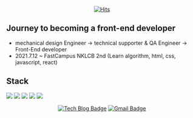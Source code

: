 <div align=center>
	
  [![Hits](https://hits.seeyoufarm.com/api/count/incr/badge.svg?url=https%3A%2F%2Fgithub.com%2Fjoker77z&count_bg=%2379C83D&title_bg=%23555555&icon=&icon_color=%23E7E7E7&title=hits&edge_flat=false)](https://hits.seeyoufarm.com)
	
</div>

## Journey to becoming a front-end developer
- mechanical design Engineer -> technical supporter & QA Engineer -> Front-End developer
- 2021.7.12 ~ FastCampus NKLCB 2nd (Learn algorithm, html, css, javascript, react)

## Stack
<img src="https://img.shields.io/badge/html-E34F26?style=for-the-badge&logo=html5&logoColor=white"> <img src="https://img.shields.io/badge/css-1572B6?style=for-the-badge&logo=css3&logoColor=white"> <img src="https://img.shields.io/badge/javascript-F7DF1E?style=for-the-badge&logo=javascript&logoColor=black"> <img src="https://img.shields.io/badge/react(cra)-61DAFB?style=for-the-badge&logo=react&logoColor=black"> <img src="https://img.shields.io/badge/sass-CC6699?style=for-the-badge&logo=sass&logoColor=black">


<div align=center>

  [![Tech Blog Badge](http://img.shields.io/badge/-Tech%20blog-black?style=flat-square&logo=github&link=https://joker77z.github.io/)](https://joker77z.github.io/)
[![Gmail Badge](https://img.shields.io/badge/Gmail-d14836?style=flat-square&logo=Gmail&logoColor=white&link=mailto:know12392@gmail.com)](mailto:know12392@gmail.com)
<!-- 	[![Linkedin Badge](https://img.shields.io/badge/-LinkedIn-blue?style=flat-square&logo=Linkedin&logoColor=white&link=https://www.linkedin.com/in/seong-yun-byeon-8183a8113/)](https://www.linkedin.com/in/seong-yun-byeon-8183a8113/) -->
  
  
</div>
